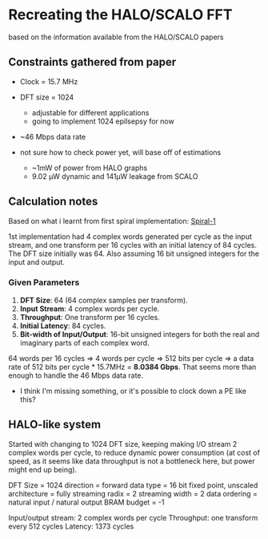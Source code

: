 # Recreating the HALO/SCALO FFT

based on the information available from the HALO/SCALO papers

## Constraints gathered from paper

- Clock = 15.7 MHz

- DFT size = 1024 
    - adjustable for different applications
    - going to implement 1024 epilsepsy for now

- ~46 Mbps data rate

- not sure how to check power yet, will base off of estimations
    - ~1mW of power from HALO graphs
    - 9.02 µW dynamic and 141µW leakage from SCALO 

## Calculation notes

Based on what i learnt from first spiral implementation: [Spiral-1](../FFT-Spiral-1/)

1st implementation had 4 complex words generated per cycle as the input stream, and one transform per 16 cycles with an initial latency of 84 cycles. The DFT size initially was 64. Also assuming 16 bit unsigned integers for the input and output.

### Given Parameters

1. **DFT Size**: 64 (64 complex samples per transform).
2. **Input Stream**: 4 complex words per cycle.
3. **Throughput**: One transform per 16 cycles.
4. **Initial Latency**: 84 cycles.
5. **Bit-width of Input/Output**: 16-bit unsigned integers for both the real and imaginary parts of each complex word.

64 words per 16 cycles => 4 words per cycle => 512 bits per cycle => a data rate of 512 bits per cycle * 15.7MHz = **8.0384 Gbps**. That seems more than enough to handle the 46 Mbps data rate.

- I think I'm missing something, or it's possible to clock down a PE like this?

## HALO-like system

Started with changing to 1024 DFT size, keeping making I/O stream 2 complex words per cycle, to reduce dynamic power consumption (at cost of speed, as it seems like data throughput is not a bottleneck here, but power might end up being).

DFT Size = 1024
direction = forward
data type = 16 bit fixed point, unscaled
architecture = fully streaming
radix = 2
streaming width = 2
data ordering = natural input / natural output
BRAM budget = -1

Input/output stream: 2 complex words per cycle
Throughput: one transform every 512 cycles
Latency: 1373 cycles

